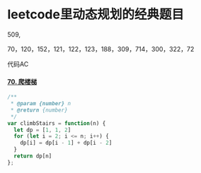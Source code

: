 # leetcode里动态规划的经典题目



509,

70，120，152，121，122，123，188，309，714，300，322，72

代码AC





#### [70. 爬楼梯](https://leetcode-cn.com/problems/climbing-stairs/)

```javascript
/**
 * @param {number} n
 * @return {number}
 */
var climbStairs = function(n) {
  let dp = [1, 1, 2]
  for (let i = 2; i <= n; i++) {
    dp[i] = dp[i - 1] + dp[i - 2]
  }
  return dp[n]
};
```


















































































